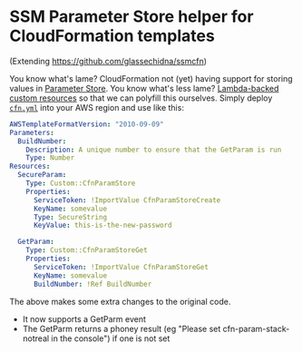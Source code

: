# SSM Parameter Store helper for CloudFormation templates

(Extending https://github.com/glassechidna/ssmcfn)

You know what's lame? CloudFormation not (yet) having support for storing values
in [Parameter Store][aws-pstore]. You know what's less lame? [Lambda-backed custom resources][cfn-res]
so that we can polyfill this ourselves. Simply deploy [`cfn.yml`](cfn.yml) into
your AWS region and use like this:

```yaml
AWSTemplateFormatVersion: "2010-09-09"
Parameters:
  BuildNumber:
    Description: A unique number to ensure that the GetParam is run
    Type: Number
Resources:
  SecureParam:
    Type: Custom::CfnParamStore
    Properties:
      ServiceToken: !ImportValue CfnParamStoreCreate
      KeyName: somevalue
      Type: SecureString
      KeyValue: this-is-the-new-password

  GetParam:
    Type: Custom::CfnParamStoreGet
    Properties:
      ServiceToken: !ImportValue CfnParamStoreGet
      KeyName: somevalue
      BuildNumber: !Ref BuildNumber
```

The above makes some extra changes to the original code.

* It now supports a GetParm event
* The GetParm returns a phoney result (eg "Please set cfn-param-stack-notreal in the console") if one is not set


[https://github.com/glassechidna/ssmcfn]: https://github.com/glassechidna/ssmcfn
[aws-pstore]: https://aws.amazon.com/ec2/systems-manager/parameter-store/
[cfn-res]: http://docs.aws.amazon.com/AWSCloudFormation/latest/UserGuide/template-custom-resources-lambda.html
